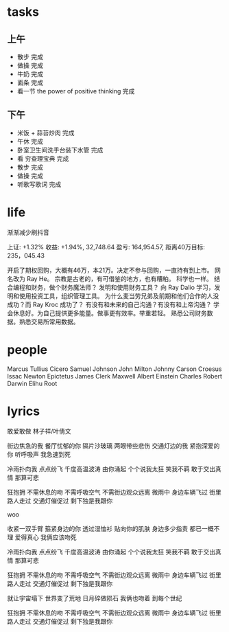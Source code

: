 # tasks
## 上午
* 散步 完成
* 做操 完成
* 牛奶 完成
* 面条 完成
* 看一节 the power of positive thinking 完成
## 下午
* 米饭 + 蒜苔炒肉 完成
* 午休 完成
* 卧室卫生间洗手台装下水管 完成
* 看 穷查理宝典 完成
* 散步 完成
* 做操 完成
* 听歌写歌词 完成

# life
渐渐减少刷抖音

上证: +1.32%
收益: +1.94%, 32,748.64
盈亏: 164,954.57, 距离40万目标: 235，045.43

开启了期权回购，大概有46万，本21万。决定不参与回购，一直持有到上市。
网名改为 Ray He。
宗教是古老的，有可借鉴的地方，也有糟粕。
科学也一样。
结合编程和财务，做个财务魔法师？
发明和使用财务工具？
向 Ray Dalio 学习，发明和使用投资工具，组织管理工具。
为什么麦当劳兄弟及前期和他们合作的人没成功？而 Ray Kroc 成功了？
有没有和未来的自己沟通？有没有和上帝沟通？
学会休息好。为自己提供更多能量。做事更有效率。举重若轻。
熟悉公司财务数据。熟悉交易所常用数据。

# people
Marcus Tullius Cicero
Samuel Johnson
John Milton
Johnny Carson
Croesus
Issac Newton
Epictetus
James Clerk Maxwell
Albert Einstein
Charles Robert Darwin
Elihu Root

# lyrics
敢爱敢做
  林子祥/叶倩文

街边焦急的我
餐厅忧郁的你
隔片沙玻璃
两眼带些悲伤
交通灯边的我
紧抱深爱的你
听呼吸声
我急速到死

冷雨扑向我
点点纷飞
千度高温波涛 由你涌起
个个说我太狂 笑我不羁
敢于交出真情 那算可悲

狂抱拥 不需休息的吻
不需呼吸空气
不需街边观众远离
微雨中 身边车辆飞过
街里路人走过
交通灯催促过
剩下独是我跟你

woo

收紧一双手臂
箍紧身边的你
透过湿恤衫
贴向你的肌肤
身边多少指责
都已一概不理
爱得真心 我俩应该吻死

冷雨扑向我
点点纷飞
千度高温波涛 由你涌起
个个说我太狂 笑我不羁
敢于交出真情 那算可悲

狂抱拥 不需休息的吻
不需呼吸空气
不需街边观众远离
微雨中 身边车辆飞过
街里路人走过
交通灯催促过
剩下独是我跟你

就让宇宙塌下
世界变了荒地
日月碎做陨石
我俩也吻着 到每个世纪

狂抱拥 不需休息的吻
不需呼吸空气
不需街边观众远离
微雨中 身边车辆飞过
街里路人走过
交通灯催促过
剩下独是我跟你
